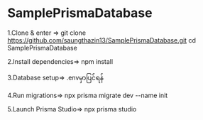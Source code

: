 # SamplePrismaDatabase
1.Clone & enter =>
  git clone https://github.com/saungthazin13/SamplePrismaDatabase.git
  cd SamplePrismaDatabase

2.Install dependencies=>
  npm install

3.Database setup=>
.envမှာပြင်ရန်

4.Run migrations=>
  npx prisma migrate dev --name init

5.Launch Prisma Studio=>
  npx prisma studio





